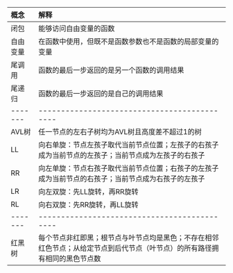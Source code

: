 |  概念    | 解释  |
|  :----   | :----  |
| 闭包     | 能够访问自由变量的函数 |
| 自由变量  | 在函数中使用，但既不是函数参数也不是函数的局部变量的变量 |
| 尾调用   | 函数的最后一步返回的是另一个函数的调用结果 |
| 尾递归   | 函数的最后一步返回的是自己的调用结果 |
| ------- |--------------------------------------------|
| AVL树    | 任一节点的左右子树均为AVL树且高度差不超过1的树 |
|   LL     | 向右单旋：节点左孩子取代当前节点位置；左孩子的右孩子成为当前节点的左孩子；当前节点成为左孩子的右孩子 |
|   RR     | 向左单旋：节点右孩子取代当前节点位置；右孩子的左孩子成为当前节点的右孩子；当前节点成为右孩子的左孩子 |
|   LR     | 向左双旋：先LL旋转，再RR旋转 |
|   RL     | 向右双旋：先RR旋转，再LL旋转 |
| ------- |--------------------------------------------|
|  红黑树  | 每个节点非红即黑；根节点与叶节点均是黑色；不存在相邻红色节点；从给定节点到后代节点（叶节点）的所有路径拥有相同的黑色节点数
